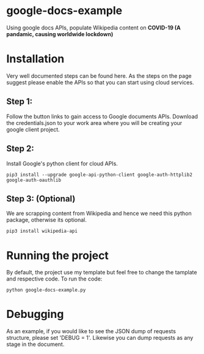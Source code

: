 # google-docs-example
Using google docs APIs, populate Wikipedia content on **COVID-19 (A pandamic, causing worldwide lockdown)**

# Installation
Very well documented steps can be found here. As the steps on the page suggest please enable the APIs so that you can start using cloud services. 
## Step 1: 
Follow the button links to gain access to Google documents APIs. Download the credentials.json to your work area where you will be creating your google client project. 

## Step 2:
Install Google's python client for cloud APIs. 

```pip3 install --upgrade google-api-python-client google-auth-httplib2 google-auth-oauthlib```

## Step 3: (Optional)
We are scrapping content from Wikipedia and hence we need this python package, otherwise its optional. 

```pip3 install wikipedia-api```

# Running the project
By default, the project use my template but feel free to change the tamplate and respective code. To run the code: 

```python google-docs-example.py```

# Debugging
As an example, if you would like to see the JSON dump of requests structure, please set 'DEBUG = 1'. Likewise you can dump requests as any stage in the document. 
